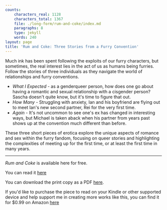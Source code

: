 ```yaml
---
counts:
    characters_real: 1128
    characters_total: 1367
    file: ./long-form/rum-and-coke/index.md
    paragraphs: 8
    type: jekyll
    words: 240
layout: page
title: 'Rum and Coke: Three Stories from a Furry Convention'
---
```


Much ink has been spent following the exploits of our furry characters, but sometimes, the real interest lies in the act of us as humans being furries.  Follow the stories of three individuals as they navigate the world of relationships and furry conventions.

* *What I Expected* - as a genderqueer person, how does one go about having a romantic and sexual relationship with a cisgender person?  Sascha doesn't quite know, but it's time to figure that out.
* *How Many* - Struggling with anxiety, Ian and his boyfriend are flying out to meet Ian's new second partner, Rei for the very first time.
* *Again* - It's not uncommon to see one's ex has changed in interesting ways, but Michael is taken aback when his partner from years past shows up at the convention much different than before.

These three short pieces of erotica explore the unique aspects of romance and sex within the furry fandom, focusing on queer stories and highlighting the complexities of meeting up for the first time, or at least the first time in many years.

-----

*Rum and Coke* is available here for free.

You can read it [here](full)

You can download the print copy as a PDF [here](rum-and-coke--print.pdf).

If you'd like to purchase the piece to read on your Kindle or other supported device and help support me in creating more works like this, you can find it for $0.99 on Amazon [here](http://www.amazon.com/Rum-Coke-Three-Stories-Convention-ebook/dp/B0160RTUWK/)
